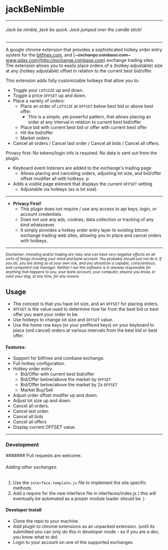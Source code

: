# jackBeNimble
----------------------
###### *Jack be nimble, jack be quick. Jack jumped over the candle stick!*
---------------

A google chrome extension that provides a sophisticated hotkey order entry system for the [bitfinex.com](http:www.bitfinex.com), and [~~~exchange.coinbase.com~~~ www.gdax.com](http://exchange.coinbase.com) exchange trading sites. The extension allows you to easily place orders of a (hotkey adjustable) size at any (hotkey adjustable) offset in relation to the current best bid/offer.

This extension adds fully customizable hotkeys that allow you to:
- Toggle your `LOTSIZE` up and down.
- Toggle a price `OFFSET` up and down.
- Place a variety of orders:
  - Place an order of `LOTSIZE` at `OFFSET` below best bid or above best offer.
    - This is a simple, yet powerful pattern, that allows placing an order at any interval in relation to current best bid/offer
  - Place bid with current best bid or offer with current best offer
  - Hit the bid/offer
  - Market orders
- Cancel all orders / Cancel last order / Cancel all bids / Cancel all offers.

Privacy first: No tokens/login info is required. No data is sent out from the plugin.
- Keyboard event listeners are added to the exchange's trading page
    - Allows placing and canceling orders, adjusting lot size, and bid/offer offset modifier all with hotkeys. p
- Adds a visible page element that displays the current `OFFSET` setting
    - Adjustable via hotkeys (as is lot size).

-----------------------

- **Privacy First!**
  - This plugin does not require / use any access to api keys, login, or account credentials.
  - Does not use any ads, cookies, data collection or tracking of any kind whatsoever.
  - It simply provides a hotkey order entry layer to existing bitcoin exchange trading web sites, allowing you to place and cancel orders with hotkeys.

----------------

<small>*Disclaimer: Investing and/or trading are risky and can have very negative effects on all sorts of things including your mind and bank account. You probably should just not do it. If you do, you are doing so at your own risk, and you should be a capable, conscientious, and competent risk manager. Neither I nor this software is in anyway responsible for anything that happens to you, your bank account, your computer, anyone you know, or even your dog, at any time, for any reason.*</small>



## Usage

- The concept is that you have lot size, and an `OFFSET` for placing orders.
- `OFFSET` is the value used to determine how far from the best bid or best offer you want your order to be.
- Use hotkeys to change lot size and `OFFSET` value.
- Use the home row keys (or your preffered keys) on your keyboard to place (ord cancel) orders at various intervals from the best bid or best offer.

#### Features:
- Support for bitfinex and coinbase exchange.
- Full hotkey configuration.
- Hotkey order entry.
  - Bid/Offer with current best bid/offer
  - Bid/Offer below/above the market by `OFFSET`
  - Bid/Offer below/above the market by 2x `OFFSET`
  - Market Buy/Sell
- Adjust order offset modifer up and down.
- Adjust lot size up and down.
- Cancel all orders.
- Cancel last order.
- Cancel all bids
- Cancel all offers
- Display current OFFSET value.

---------------------

### Development
####### Pull requests are welcome.

###### Adding other exchanges.
  1. Use the `interface.template.js` file to implement the site specific methods.
  2. Add a require for the new interface file in interfaces/index.js ( this will eventually be automated as a proper module loader should be. )


#### Developer Install
- Clone the repo to your machine.
- Add plugin to chrome extensions as an unpacked extension. (until its submitted you can only do this in developer mode - so if you are a dev, you know what to do)
- Login to your account on one of the supported exchanges
